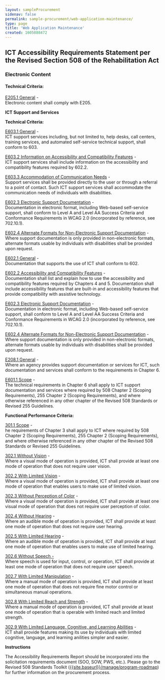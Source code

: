 ```yaml
---
layout: sampleProcurement 
sidenav: false 
permalink: sample-procurement/web-application-maintenance/
type: page
title: 'Web Application Maintenance'
created: 1605888472
---
```


## ICT Accessibility Requirements Statement per the Revised Section 508 of the Rehabilitation Act

### Electronic Content

#### Technical Criteria:

[E205.1 General][1] -  
Electronic content shall comply with E205.

  


**ICT Support and Services**

**Technical Criteria:**

[E603.1 General][2] -  
ICT support services including, but not limited to, help desks, call centers, training services, and automated self-service technical support, shall conform to 603.

[E603.2 Information on Accessibility and Compatibility Features][2] -  
ICT support services shall include information on the accessibility and compatibility features required by 602.2.

[E603.3 Accommodation of Communication Needs][2] -  
Support services shall be provided directly to the user or through a referral to a point of contact. Such ICT support services shall accommodate the communication needs of individuals with disabilities.

[E602.3 Electronic Support Documentation][4] -  
Documentation in electronic format, including Web-based self-service support, shall conform to Level A and Level AA Success Criteria and Conformance Requirements in WCAG 2.0 (incorporated by reference, see 702.10.1).

[E602.4 Alternate Formats for Non-Electronic Support Documentation][3] -  
Where support documentation is only provided in non-electronic formats, alternate formats usable by individuals with disabilities shall be provided upon request.

[E602.1 General][4] -  
Documentation that supports the use of ICT shall conform to 602.

[E602.2 Accessibility and Compatibility Features][4] -  
Documentation shall list and explain how to use the accessibility and compatibility features required by Chapters 4 and 5. Documentation shall include accessibility features that are built-in and accessibility features that provide compatibility with assistive technology.

[E602.3 Electronic Support Documentation][4] -  
Documentation in electronic format, including Web-based self-service support, shall conform to Level A and Level AA Success Criteria and Conformance Requirements in WCAG 2.0 (incorporated by reference, see 702.10.1).

[E602.4 Alternate Formats for Non-Electronic Support Documentation][3] -  
Where support documentation is only provided in non-electronic formats, alternate formats usable by individuals with disabilities shall be provided upon request.

[E208.1 General][5] -  
Where an agency provides support documentation or services for ICT, such documentation and services shall conform to the requirements in Chapter 6.

[E601.1 Scope][5] -  
The technical requirements in Chapter 6 shall apply to ICT support documentation and services where required by 508 Chapter 2 (Scoping Requirements), 255 Chapter 2 (Scoping Requirements), and where otherwise referenced in any other chapter of the Revised 508 Standards or Revised 255 Guidelines.

  


**Functional Performance Criteria:**

[301.1 Scope][6] -  
he requirements of Chapter 3 shall apply to ICT where required by 508 Chapter 2 (Scoping Requirements), 255 Chapter 2 (Scoping Requirements), and where otherwise referenced in any other chapter of the Revised 508 Standards or Revised 255 Guidelines.

[302.1 Without Vision][7] -  
Where a visual mode of operation is provided, ICT shall provide at least one mode of operation that does not require user vision.

[302.2 With Limited Vision][7] -  
Where a visual mode of operation is provided, ICT shall provide at least one mode of operation that enables users to make use of limited vision.

[302.3 Without Perception of Color][7] -  
Where a visual mode of operation is provided, ICT shall provide at least one visual mode of operation that does not require user perception of color.

[302.4 Without Hearing][7] -  
Where an audible mode of operation is provided, ICT shall provide at least one mode of operation that does not require user hearing.

[302.5 With Limited Hearing][7] -  
Where an audible mode of operation is provided, ICT shall provide at least one mode of operation that enables users to make use of limited hearing.

[302.6 Without Speech -][7]  
Where speech is used for input, control, or operation, ICT shall provide at least one mode of operation that does not require user speech.

[302.7 With Limited Manipulation][7] -  
Where a manual mode of operation is provided, ICT shall provide at least one mode of operation that does not require fine motor control or simultaneous manual operations.

[302.8 With Limited Reach and Strength][7] -  
Where a manual mode of operation is provided, ICT shall provide at least one mode of operation that is operable with limited reach and limited strength.

[302.9 With Limited Language, Cognitive, and Learning Abilities][7] -  
ICT shall provide features making its use by individuals with limited cognitive, language, and learning anilities simpler and easier.

  


**Instructions**

The Accessibility Requirements Report should be incorporated into the solicitation requirements document (SOO, SOW, PWS, etc.). Please go to the Revised 508 Standards Toolkit ([{{site.baseurl}}/manage/program-roadmap][8]) for further information on the procurement process.

 [1]: {{site.baseurl}}/ict-accessibility#e205_1_general
 [2]: {{site.baseurl}}/ict-accessibility#e603_1__e603_2__e603_3
 [3]: {{site.baseurl}}/ict-accessibility#e602_3__e602_4
 [4]: {{site.baseurl}}/ict-accessibility#e602_1_general
 [5]: {{site.baseurl}}/ict-accessibility#e208_1_general
 [6]: {{site.baseurl}}/ict-accessibility#e301_1
 [7]: {{site.baseurl}}/ict-accessibility#e302_1
 [8]: {{site.baseurl}}/manage/program-roadmap